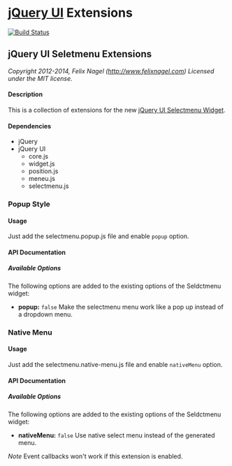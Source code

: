 # [jQuery UI](http://jqueryui.com/) Extensions

[![Build Status](https://drone.io/github.com/fnagel/jquery-ui-extensions/status.png)](https://drone.io/github.com/fnagel/jquery-ui-extensions/latest)

## jQuery UI Seletmenu Extensions

*Copyright 2012-2014, Felix Nagel (http://www.felixnagel.com)*
*Licensed under the MIT license.*

#### Description

This is a collection of extensions for the new [jQuery UI Selectmenu Widget](https://github.com/jquery/jquery-ui/tree/selectmenu).


#### Dependencies
* jQuery
* jQuery UI
	* core.js
	* widget.js
	* position.js
	* meneu.js
	* selectmenu.js

	
	
### Popup Style


#### Usage
Just add the selectmenu.popup.js file and enable `popup` option.


#### API Documentation

##### Available Options
The following options are added to the existing options of the Seldctmenu widget:

* **popup:** `false`
    Make the selectmenu menu work like a pop up instead of a dropdown menu.

	
	
### Native Menu 


#### Usage
Just add the selectmenu.native-menu.js file and enable `nativeMenu` option.


#### API Documentation

##### Available Options
The following options are added to the existing options of the Seldctmenu widget:

* **nativeMenu:** `false`
    Use native select menu instead of the generated menu. 
	
	
*Note* Event callbacks won't work if this extension is enabled.